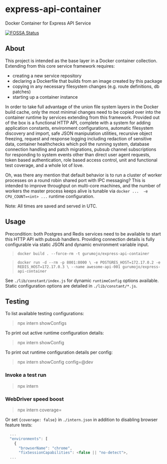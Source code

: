 # express-api-container

Docker Container for Express API Service

[![FOSSA Status](https://app.fossa.io/api/projects/git%2Bgithub.com%2Fgurumojo%2Fexpress-api-container.svg?type=small)](https://app.fossa.io/projects/git%2Bgithub.com%2Fgurumojo%2Fexpress-api-container?ref=badge_small)


## About

This project is intended as the base layer in a Docker container collection.
Extending from this core service framework requires:

* creating a new service repository
* declaring a Dockerfile that builds from an image created by this package
* copying in any necessary filesystem changes (e.g. route definitions, db patches)
* starting up a container instance

In order to take full advantage of the union file system layers in the Docker
build cache, only the most minimal changes need to be copied over into the
container runtime by services extending from this framework. Provided out of
the box is a functional HTTP API, complete with a system for adding application
constants, environment configurations, automatic filesystem discovery and
import, safe JSON manipulation utilities, recursive object freezing, request
and response logging including redaction of sensitive data, container
healthchecks which poll the running system, database connection handling and
patch migrations, pubsub channel subscriptions for responding to system events
other than direct user agent requests, token based authentication, role based
access control, unit and functional test coverage, and a whole lot of love.

Oh, was there any mention that default behavior is to run a cluster of worker
processes on a round robin shared port with IPC messaging? This is intended
to improve throughput on multi-core machines, and the number of workers the
master process keeps alive is tunable via `docker ...  -e CPU_COUNT=<int> ...`
runtime configuration.

Note: All times are saved and served in UTC.


## Usage

Precondition: both Postgres and Redis services need to be available to start
this HTTP API with pubsub handlers. Providing connection details is fully
configurable via static JSON and dynamic environment variable input.

> `docker build . --force-rm -t gurumojo/express-api-container`

> `docker run -d --rm -p 8001:8000 \
	-e POSTGRES_HOST=172.17.0.2 -e REDIS_HOST=172.17.0.3 \
	--name awesome-api-001 gurumojo/express-api-container`

See `./lib/constant/index.js` for dynamic `runtimeConfig` options available.
Static configuration options are detailed in `./lib/constant/*.js`.
 


## Testing

To list available testing configurations:

> npx intern showConfigs


To print out active runtime configuration details:

> npx intern showConfig


To print out runtime configuration details per config:

> npx intern showConfig config=@dev


### Invoke a test run

> npx intern


### WebDriver speed boost

> npx intern coverage=

Or set `{coverage: false}` in `./intern.json` in addition to disabling browser
feature tests:
```javascript
  ...
  "environments": [
    {
      "browserName": "chrome",
      "fixSessionCapabilities": <false || "no-detect">,
  ...
```

